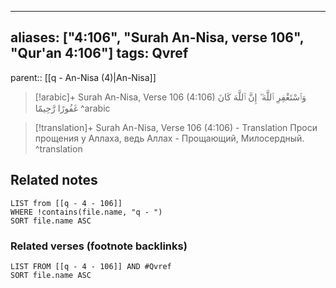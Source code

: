 
---
aliases: ["4:106", "Surah An-Nisa, verse 106", "Qur'an 4:106"]
tags: Qvref
---

parent:: [[q - An-Nisa (4)|An-Nisa]]

> [!arabic]+ Surah An-Nisa, Verse 106 (4:106)
> <span class="quran-arabic">وَٱسْتَغْفِرِ ٱللَّهَ ۖ إِنَّ ٱللَّهَ كَانَ غَفُورًا رَّحِيمًا</span>
^arabic

> [!translation]+ Surah An-Nisa, Verse 106 (4:106) - Translation
> Проси прощения у Аллаха, ведь Аллах - Прощающий, Милосердный.
^translation



## Related notes
```dataview
LIST from [[q - 4 - 106]]
WHERE !contains(file.name, "q - ")
SORT file.name ASC
```

### Related verses (footnote backlinks)
```dataview
LIST FROM [[q - 4 - 106]] AND #Qvref
SORT file.name ASC
```

